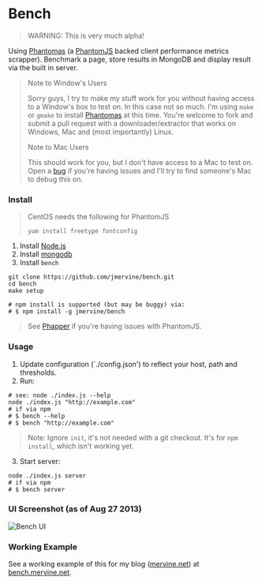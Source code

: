 # Bench

> WARNING: This is very much alpha!

Using [Phantomas](https://github.com/macbre/phantomas) (a [PhantomJS](http://phantomjs.org/) backed client performance metrics scrapper). Benchmark a page, store results in MongoDB and display result via the built in server.

> Note to Window's Users
>
> Sorry guys, I try to make my stuff work for you without having access to a Window's box to test on. In this case not so much. I'm using `make` or `gmake` to install [Phantomas](https://github.com/macbre/phantomas) at this time. You're welcome to fork and submit a pull request with a downloader/extractor that works on Windows, Mac and (most importantly) Linux.
>
> Note to Mac Users
>
> This should work for you, but I don't have access to a Mac to test on. Open a [bug](https://github.com/jmervine/bench/issues) if you're having issues and I'll try to find someone's Mac to debug this on.

### Install

> CentOS needs the following for PhantomJS
>
> `yum install freetype fontconfig`

1. Install [Node.js](http://nodejs.org)
2. Install [mongodb](http://www.mongodb.org/)
3. Install `bench`

```
git clone https://github.com/jmervine/bench.git
cd bench
make setup

# npm install is supported (but may be buggy) via:
# $ npm install -g jmervine/bench
```

> See [Phapper](http://mervine.net/projects/npms/phapper) if you're having issues with PhantomJS.


### Usage

1. Update configuration (`./config.json') to reflect your host, path and thresholds.
2. Run:

```
# see: node ./index.js --help
node ./index.js "http://example.com"
# if via npm
# $ bench --help
# $ bench "http://example.com"
```

> Note: Ignore `init`, it's not needed with a git checkout. It's for `npm install`, which isn't working yet.

3. Start server:

```
node ./index.js server
# if via npm
# $ bench server
```

### UI Screenshot (as of Aug 27 2013)

![Bench UI](http://mervine.net/pages/bench2.png)

### Working Example

See a working example of this for my blog ([mervine.net](http://mervine.net)) at [bench.mervine.net](http://bench.mervine.net).

